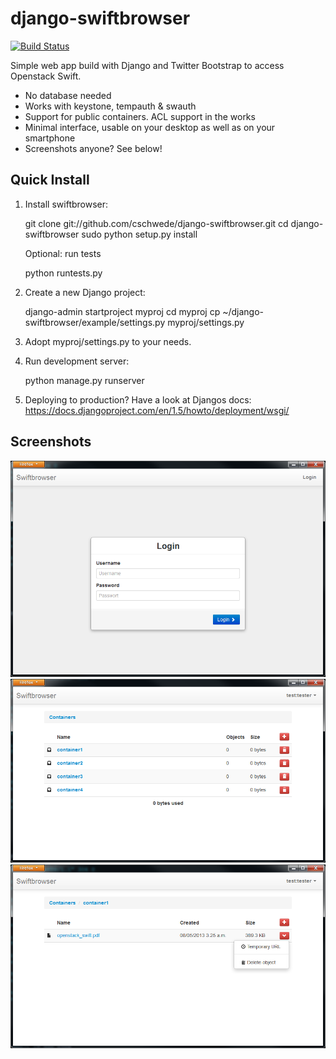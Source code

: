 django-swiftbrowser
===================

[![Build Status](https://travis-ci.org/cschwede/django-swiftbrowser.png?branch=master)](https://travis-ci.org/cschwede/django-swiftbrowser)

Simple web app build with Django and Twitter Bootstrap to access Openstack Swift.

* No database needed
* Works with keystone, tempauth & swauth
* Support for public containers. ACL support in the works
* Minimal interface, usable on your desktop as well as on your smartphone
* Screenshots anyone? See below!

Quick Install
-------------

1) Install swiftbrowser:

    git clone git://github.com/cschwede/django-swiftbrowser.git
    cd django-swiftbrowser
    sudo python setup.py install

   Optional: run tests

    python runtests.py

2) Create a new Django project:

    django-admin startproject myproj
    cd myproj
    cp ~/django-swiftbrowser/example/settings.py myproj/settings.py


3) Adopt myproj/settings.py to your needs.

4) Run development server:
    
    python manage.py runserver

5) Deploying to production? Have a look at Djangos docs: https://docs.djangoproject.com/en/1.5/howto/deployment/wsgi/

Screenshots
-----------

![Login screen](screenshots/00.png)
![Container view](screenshots/01.png)
![Object view](screenshots/02.png)
